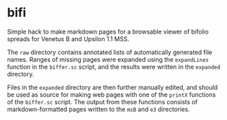 # bifi

Simple hack to make markdown pages for a browsable viewer of bifolio spreads for Venetus B and Upsilon 1.1 MSS.

The `raw` directory contains annotated lists of automatically generated file names.  Ranges of missing pages were expanded using the `expandLines` function in the `biffer.sc` script, and the results were written in the `expanded` directory.

Files in the `expanded` directory are then further manually edited, and should be used as source for making web pages with one of the `printX` functions of the `biffer.sc` script.  The output from these functions consists of markdown-formatted pages written to the `msB` and `e3` directories.
